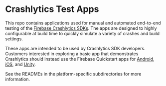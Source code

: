 # Crashlytics Test Apps

This repo contains applications used for manual and automated end-to-end testing of
the [Firebase Crashlytics SDKs](https://firebase.google.com/docs/crashlytics).
The apps are designed to highly configurable at build time to quickly simulate a
variety of crashes and build settings. 

These apps are intended to be used by Crashlytics SDK developers. Customers interested 
in exploring a basic app that demonstrates Crashlytics should instead use the 
Firebase Quickstart apps for [Android](https://github.com/firebase/quickstart-android),
[iOS](https://github.com/firebase/quickstart-ios), and [Unity](https://github.com/firebase/quickstart-unity).

See the READMEs in the platform-specific subdirectories for more information.
